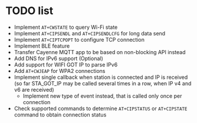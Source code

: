# TODO list

- Implement `AT+CWSTATE` to query Wi-Fi state
- Implement `AT+CIPSENDL` and `AT+CIPSENDLCFG` for long data send
- Implement `AT+CIPTCPOPT` to configure TCP connection
- Implement BLE feature
- Transfer Cayenne MQTT app to be based on non-blocking API instead
- Add DNS for IPv6 support (Optional)
- Add support for WIFI GOT IP to parse IPv6
- Add `AT+CWJEAP` for WPA2 connections
- Implement single callback when station is connected and IP is received (so far STA_GOT_IP may be called several times in a row, when IP v4 and v6 are received)
   - Implement new type of event instead, that is called only once per connection
- Check supported commands to determine `AT+CIPSTATUS` or `AT+CIPSTATE` command to obtain connection status